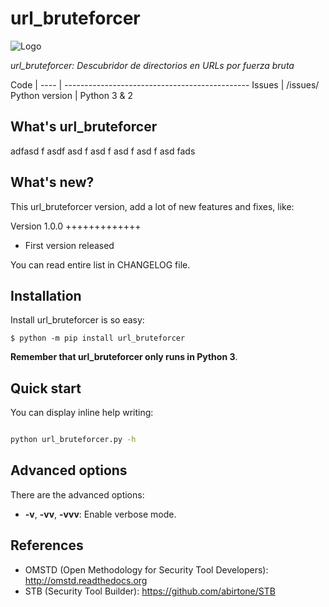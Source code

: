 url_bruteforcer
===============


![Logo](https://raw.githubusercontent.com/abirtone/STB/master/stb_lib/doc/images/logo.png)

*url_bruteforcer: Descubridor de directorios en URLs por fuerza bruta*

Code | 
---- | ----------------------------------------------
Issues | /issues/
Python version | Python 3 & 2

What's url_bruteforcer
----------------------

adfasd f asdf asd f asd f asd f asd f asd fads

What's new?
-----------

This url_bruteforcer version, add a lot of new features and fixes, like:

Version 1.0.0
+++++++++++++

- First version released

You can read entire list in CHANGELOG file.

Installation
------------

Install url_bruteforcer is so easy:

```
$ python -m pip install url_bruteforcer
```

**Remember that url_bruteforcer only runs in Python 3**.

Quick start
-----------

You can display inline help writing:

```bash

python url_bruteforcer.py -h
```

Advanced options
----------------

There are the advanced options:

- **-v**, **-vv**, **-vvv**: Enable verbose mode.

References
----------

* OMSTD (Open Methodology for Security Tool Developers): http://omstd.readthedocs.org
* STB (Security Tool Builder): https://github.com/abirtone/STB 
